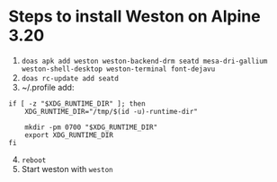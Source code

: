 # Steps to install Weston on Alpine 3.20

1. ```doas apk add weston weston-backend-drm seatd mesa-dri-gallium weston-shell-desktop weston-terminal font-dejavu```
2. ```doas rc-update add seatd```
3. ~/.profile add:
```
if [ -z "$XDG_RUNTIME_DIR" ]; then
	XDG_RUNTIME_DIR="/tmp/$(id -u)-runtime-dir"

	mkdir -pm 0700 "$XDG_RUNTIME_DIR"
	export XDG_RUNTIME_DIR
fi
```
4. ```reboot```
5. Start weston with ```weston```
